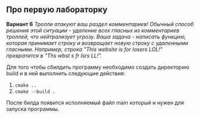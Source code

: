 ## Про первую лабораторку

**Вариант 6**
*Тролли атакуют ваш раздел комментариев!
Обычный способ решения этой ситуации - удаление всех гласных из комментариев троллей, что
нейтрализует угрозу.
Ваша задача - написать функцию, которая принимает строку и возвращает новую строку с
удаленными гласными.
Например, строка "This website is for losers LOL!" превратится в "Ths wbst s fr lsrs LL!".*

Для того чтобы сбилдить программу необходимо создать директорию build и в ней выполнить следующие действия:
1. ```cmake ..```
2. ```cmake --build .```

После билда появится исполняемый файл main который и нужен для запуска программы.


